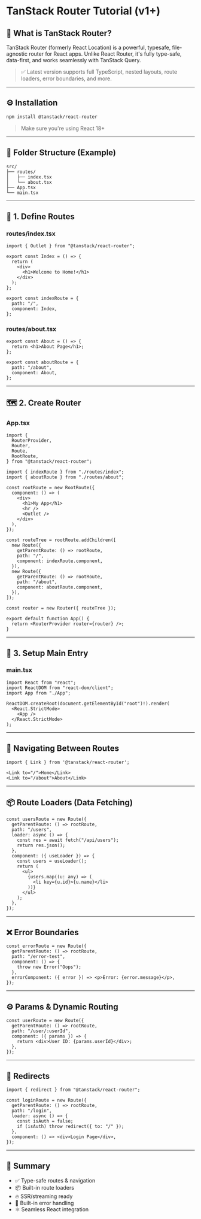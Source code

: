 # TanStack Router Tutorial (v1+)

## 🚦 What is TanStack Router?

TanStack Router (formerly React Location) is a powerful, typesafe, file-agnostic router for React apps. Unlike React Router, it's fully type-safe, data-first, and works seamlessly with TanStack Query.

> ✅ Latest version supports full TypeScript, nested layouts, route loaders, error boundaries, and more.

---

## ⚙️ Installation

```bash
npm install @tanstack/react-router
```

> Make sure you're using React 18+

---

## 📁 Folder Structure (Example)

```
src/
├── routes/
│   ├── index.tsx
│   └── about.tsx
├── App.tsx
└── main.tsx
```

---

## 🧭 1. Define Routes

### routes/index.tsx

```tsx
import { Outlet } from "@tanstack/react-router";

export const Index = () => {
  return (
    <div>
      <h1>Welcome to Home!</h1>
    </div>
  );
};

export const indexRoute = {
  path: "/",
  component: Index,
};
```

### routes/about.tsx

```tsx
export const About = () => {
  return <h1>About Page</h1>;
};

export const aboutRoute = {
  path: "/about",
  component: About,
};
```

---

## 🗺 2. Create Router

### App.tsx

```tsx
import {
  RouterProvider,
  Router,
  Route,
  RootRoute,
} from "@tanstack/react-router";

import { indexRoute } from "./routes/index";
import { aboutRoute } from "./routes/about";

const rootRoute = new RootRoute({
  component: () => (
    <div>
      <h1>My App</h1>
      <hr />
      <Outlet />
    </div>
  ),
});

const routeTree = rootRoute.addChildren([
  new Route({
    getParentRoute: () => rootRoute,
    path: "/",
    component: indexRoute.component,
  }),
  new Route({
    getParentRoute: () => rootRoute,
    path: "/about",
    component: aboutRoute.component,
  }),
]);

const router = new Router({ routeTree });

export default function App() {
  return <RouterProvider router={router} />;
}
```

---

## 🧩 3. Setup Main Entry

### main.tsx

```tsx
import React from "react";
import ReactDOM from "react-dom/client";
import App from "./App";

ReactDOM.createRoot(document.getElementById("root")!).render(
  <React.StrictMode>
    <App />
  </React.StrictMode>
);
```

---

## 🔄 Navigating Between Routes

```tsx
import { Link } from '@tanstack/react-router';

<Link to="/">Home</Link>
<Link to="/about">About</Link>
```

---

## 📦 Route Loaders (Data Fetching)

```tsx
const usersRoute = new Route({
  getParentRoute: () => rootRoute,
  path: "/users",
  loader: async () => {
    const res = await fetch("/api/users");
    return res.json();
  },
  component: ({ useLoader }) => {
    const users = useLoader();
    return (
      <ul>
        {users.map((u: any) => (
          <li key={u.id}>{u.name}</li>
        ))}
      </ul>
    );
  },
});
```

---

## ❌ Error Boundaries

```tsx
const errorRoute = new Route({
  getParentRoute: () => rootRoute,
  path: "/error-test",
  component: () => {
    throw new Error("Oops");
  },
  errorComponent: ({ error }) => <p>Error: {error.message}</p>,
});
```

---

## ⚙️ Params & Dynamic Routing

```tsx
const userRoute = new Route({
  getParentRoute: () => rootRoute,
  path: "/user/:userId",
  component: ({ params }) => {
    return <div>User ID: {params.userId}</div>;
  },
});
```

---

## 🔁 Redirects

```tsx
import { redirect } from "@tanstack/react-router";

const loginRoute = new Route({
  getParentRoute: () => rootRoute,
  path: "/login",
  loader: async () => {
    const isAuth = false;
    if (isAuth) throw redirect({ to: "/" });
  },
  component: () => <div>Login Page</div>,
});
```

---

## 🧠 Summary

- ✅ Type-safe routes & navigation
- 📦 Built-in route loaders
- 🔥 SSR/streaming ready
- 🔄 Built-in error handling
- ⚛️ Seamless React integration
